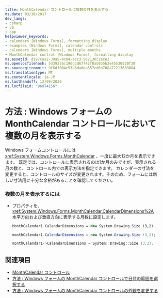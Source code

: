 ```yaml
---
title: MonthCalendar コントロールに複数の月を表示する
ms.date: 03/30/2017
dev_langs:
- csharp
- vb
- cpp
helpviewer_keywords:
- calendars [Windows Forms], formatting display
- examples [Windows Forms], calendar controls
- calendars [Windows Forms], multiple months
- MonthCalendar control [Windows Forms], formatting display
ms.assetid: d197caa2-38a5-4cb4-acc3-562130c2ace3
ms.openlocfilehash: 5d3925bc19ddcd67742f0ab8b5b2e45530820f38
ms.sourcegitcommit: 9f6df084c53a3da0ea657ed0d708a72213683084
ms.translationtype: MT
ms.contentlocale: ja-JP
ms.lasthandoff: 12/09/2020
ms.locfileid: "96974156"
---
```

# <a name="how-to-display-more-than-one-month-in-the-windows-forms-monthcalendar-control"></a>方法 : Windows フォームの MonthCalendar コントロールにおいて複数の月を表示する
Windows フォームコントロールには <xref:System.Windows.Forms.MonthCalendar> 、一度に最大12か月を表示できます。 既定では、コントロールに表示されるのは1か月のみですが、表示される月の数と、コントロール内での表示方法を指定できます。 カレンダーの寸法を変更すると、コントロールのサイズが変更されます。そのため、フォームには新しい寸法用に十分な余裕があることを確認してください。  
  
### <a name="to-display-multiple-months"></a>複数の月を表示するには  
  
- プロパティを、 <xref:System.Windows.Forms.MonthCalendar.CalendarDimensions%2A> 水平方向および垂直方向に表示する月数に設定します。  
  
    ```vb  
    MonthCalendar1.CalendarDimensions = New System.Drawing.Size (3,2)  
    ```  
  
    ```csharp  
    monthCalendar1.CalendarDimensions = new System.Drawing.Size (3,2);  
    ```  
  
    ```cpp  
    monthCalendar1->CalendarDimensions = System::Drawing::Size (3,2);  
    ```  
  
## <a name="see-also"></a>関連項目

- [MonthCalendar コントロール](monthcalendar-control-windows-forms.md)
- [方法 : Windows フォームの MonthCalendar コントロールで日付の範囲を選択する](how-to-select-a-range-of-dates-in-the-windows-forms-monthcalendar-control.md)
- [方法 : Windows フォームの MonthCalendar コントロールの外観を変更する](how-to-change-monthcalendar-control-appearance.md)
